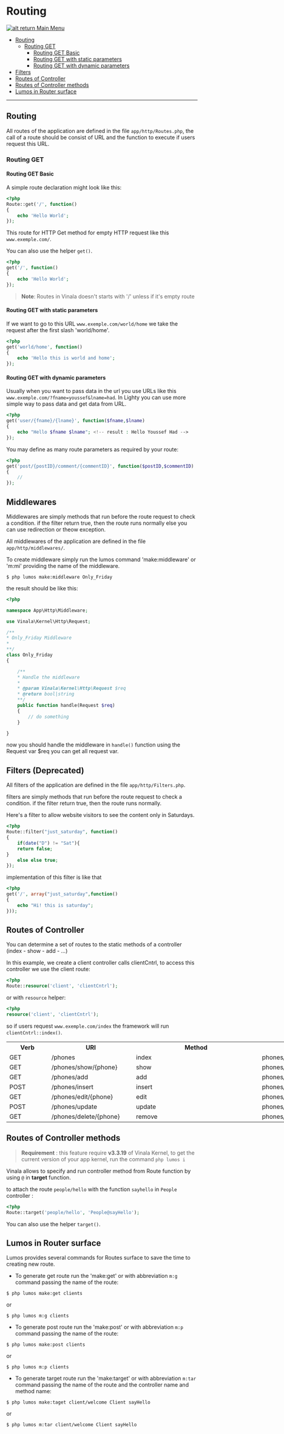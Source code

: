 # Routing

[![alt return](https://gitlab.com/lighty/Art/raw/master/Resources/signs.png) Main Menu](https://gitlab.com/lighty/Docs/tree/3.3/#index)

- [Routing](#routing)
	- [Routing GET](#routing-get)
		- [Routing GET Basic](#routing-get-basic)
		- [Routing GET with static parameters](#routing-get-with-static-parameters)
		- [Routing GET with dynamic parameters](#routing-g-with-dynamic-parameters)
- [Filters](#filters)
- [Routes of Controller](#routes-of-controller)
- [Routes of Controller methods](#routes-of-controller-methods)
- [Lumos in Router surface](#lumos-in-router-surface)

----

## Routing

All routes of the application are defined in the file `app/http/Routes.php`, the call of a route should be consist of URL and the function to execute if users request this URL.

### Routing GET

#### Routing GET Basic

A simple route declaration might look like this:

```php 
<?php
Route::get('/', function()
{
	echo 'Hello World';
});
```
This route for HTTP Get method for empty HTTP request like this `www.exemple.com/`.

You can also use the helper `get()`.

```php 
<?php
get('/', function()
{
	echo 'Hello World';
});
```

> **Note**: Routes in Vinala doesn't starts with '/' unless if it's empty route

#### Routing GET with static parameters

If we want to go to this URL `www.exemple.com/world/home` we take the request after the first slash 'world/home'.

```php 
<?php
get('world/home', function()
{
	echo 'Hello this is world and home';
});
```

#### Routing GET with dynamic parameters

Usually when you want to pass data in the url you use URLs like this `www.exemple.com/?fname=youssef&lname=had`.
In Lighty you can use more simple way to pass data and get data from URL.

```php 
<?php
get('user/{fname}/{lname}', function($fname,$lname)
{
	echo "Hello $fname $lname"; <!-- result : Hello Youssef Had -->
});
```

You may define as many route parameters as required by your route:

```php 
<?php
get('post/{postID}/comment/{commentID}', function($postID,$commentID)
{
	//
});
```

## Middlewares

Middlewares are simply methods that run before the route request to check a condition. if the filter return true, then the route runs normally else you can use redirection or theow exception.

All middlewares of the application are defined in the file `app/http/middlewares/`.

To create middleware simply run the lumos command 'make:middleware' or 'm:mi' providing the name of the middleware.

```shell
$ php lumos make:middleware Only_Friday
```

the result should be like this:

```php
<?php

namespace App\Http\Middleware;

use Vinala\Kernel\Http\Request;

/**
* Only_Friday Middleware
*
**/
class Only_Friday
{

	/**
	* Handle the middleware
	*
	* @param Vinala\Kernel\Http\Request $req
	* @return bool|string
	**/
	public function handle(Request $req)
	{
		// do something
	}

}
```

now you should handle the middleware in `handle()` function using the Request var $req you can get all request var.

## Filters (Deprecated)

All filters of the application are defined in the file `app/http/Filters.php`.

filters are simply methods that run before the route request to check a condition. if the filter return true, then the route runs normally.

Here's a filter to allow website visitors to see the content only in Saturdays.

```php 
<?php
Route::filter("just_saturday", function()
{
	if(date("D") != "Sat"){
	return false;
}
	else else true;
});
```
implementation of this filter is like that

```php 
<?php
get('/', array("just_saturday",function()
{
	echo "Hi! this is saturday";
}));
```

## Routes of Controller

You can determine a set of routes to the static methods of a controller (index - show - add - ...)

In this example, we create a client controller calls clientCntrl, to access this controller we use the client route:

```php 
<?php
Route::resource('client', 'clientCntrl');
```

or with `resource` helper:

```php 
<?php
resource('client', 'clientCntrl');
```

so if users request `www.exemple.com/index` the framework will run `clientCntrl::index()`.


<table class="tg" style="undefined;table-layout: fixed; width: 900px">
<colgroup>
<col style="width: 111px">
<col style="width: 223px">
<col style="width: 332px">
<col style="width: 234px">
</colgroup>
  <tr>
    <th class="tg-9hbo">Verb</th>
    <th class="tg-9hbo">URI</th>
    <th class="tg-9hbo">Method</th>
    <th class="tg-9hbo">Route</th>
  </tr>
  <tr>
    <td class="tg-yw4l">GET</td>
    <td class="tg-yw4l">/phones</td>
    <td class="tg-yw4l">index</td>
    <td class="tg-yw4l">phones/index</td>
  </tr>
  <tr>
    <td class="tg-yw4l">GET</td>
    <td class="tg-yw4l">/phones/show/{phone}</td>
    <td class="tg-yw4l">show</td>
    <td class="tg-yw4l">phones/show/{phone}</td>
  </tr>
  <tr>
    <td class="tg-yw4l">GET</td>
    <td class="tg-yw4l">/phones/add</td>
    <td class="tg-yw4l">add</td>
    <td class="tg-yw4l">phones/add</td>
  </tr>
  <tr>
    <td class="tg-yw4l">POST</td>
    <td class="tg-yw4l">/phones/insert</td>
    <td class="tg-yw4l">insert</td>
    <td class="tg-yw4l">phones/insert</td>
  </tr>
  <tr>
    <td class="tg-yw4l">GET</td>
    <td class="tg-yw4l">/phones/edit/{phone}</td>
    <td class="tg-yw4l">edit</td>
    <td class="tg-yw4l">phones/edit/{phone}</td>
  </tr>
  <tr>
    <td class="tg-yw4l">POST</td>
    <td class="tg-yw4l">/phones/update</td>
    <td class="tg-yw4l">update</td>
    <td class="tg-yw4l">phones/update</td>
  </tr>
  <tr>
    <td class="tg-yw4l">GET</td>
    <td class="tg-yw4l">/phones/delete/{phone}</td>
    <td class="tg-yw4l">remove</td>
    <td class="tg-yw4l">phones/delete/{phone}</td>
  </tr>
</table>

## Routes of Controller methods

> **Requirement** : this feature require **v3.3.19** of Vinala Kernel, to get the current version of your app kernel, run the command `php lumos i`

Vinala allows to specify and run controller method from Route function by using `@` in **target** function.

to attach the route `people/hello` with the function `sayhello` in `People` controller : 

```php 
<?php
Route::target('people/hello', 'People@sayHello');
```

You can also use the helper `target()`.

## Lumos in Router surface

Lumos provides several commands for Routes surface to save the time to creating new route.

* To generate get route run the 'make:get' or with abbreviation `m:g` command passing the name of the route:

```shell
$ php lumos make:get clients
```

or

```shell
$ php lumos m:g clients
```

* To generate post route run the 'make:post' or with abbreviation `m:p` command passing the name of the route:

```shell
$ php lumos make:post clients
```

or

```shell
$ php lumos m:p clients
```

* To generate target route run the 'make:target' or with abbreviation `m:tar` command passing the name of the route and the controller name and method name:

```shell
$ php lumos make:taget client/welcome Client sayHello
```

or

```shell
$ php lumos m:tar client/welcome Client sayHello
```